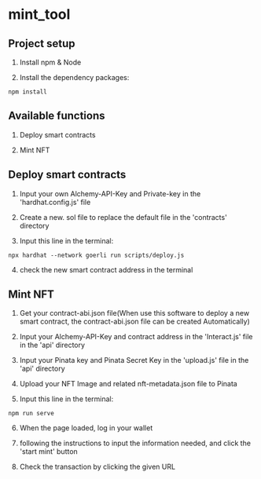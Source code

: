 # mint_tool

## Project setup

1. Install npm & Node

2. Install the dependency packages:

```
npm install
```

## Available functions
1. Deploy smart contracts

2. Mint NFT

## Deploy smart contracts
1. Input your own Alchemy-API-Key and Private-key in the 'hardhat.config.js' file

2. Create a new. sol file to replace the default file in the 'contracts' directory 

3. Input this line in the terminal: 
```
npx hardhat --network goerli run scripts/deploy.js
```
4. check the new smart contract address in the terminal

## Mint NFT

1. Get your contract-abi.json file(When use this software to deploy a new smart contract, the contract-abi.json file can be created Automatically)

2. Input your Alchemy-API-Key and contract address in the 'Interact.js' file in the 'api' directory

3. Input your Pinata key and Pinata Secret Key in the 'upload.js' file  in the 'api' directory

4. Upload your NFT Image and related nft-metadata.json file to Pinata

5. Input this line in the terminal: 
```
npm run serve
```
6. When the page loaded, log in your wallet

7. following the instructions to input the information needed, and click the 'start mint' button

8. Check the transaction by clicking the given URL


